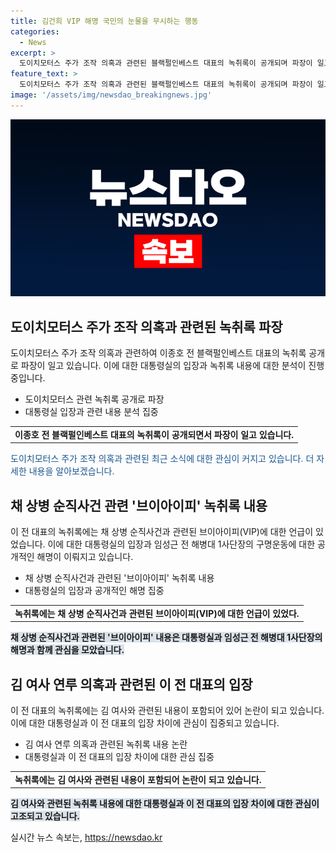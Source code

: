 ```yaml
---
title: 김건희 VIP 해명 국민의 눈물을 무시하는 행동
categories:
  - News
excerpt: >
  도이치모터스 주가 조작 의혹과 관련된 블랙펄인베스트 대표의 녹취록이 공개되며 파장이 일고 있습니다. 전 대표는 임성근 전 해병대 1사단장을 지목하며 대통령 부부와의 무관을 부인했습니다. 김 여사와의 관련성은 주목받고 있으며, 윤석열 대통령의 채 상병 특검법 거부에 관한 녹음파일에 대한 해명 논란도 뜨거운 상황입니다. 자세한 내용은 〈공덕포차〉에서 확인하실 수 있습니다. (150자)
feature_text: >
  도이치모터스 주가 조작 의혹과 관련된 블랙펄인베스트 대표의 녹취록이 공개되며 파장이 일고 있습니다. 전 대표는 임성근 전 해병대 1사단장을 지목하며 대통령 부부와의 무관을 부인했습니다. 김 여사와의 관련성은 주목받고 있으며, 윤석열 대통령의 채 상병 특검법 거부에 관한 녹음파일에 대한 해명 논란도 뜨거운 상황입니다. 자세한 내용은 〈공덕포차〉에서 확인하실 수 있습니다. (150자)
image: '/assets/img/newsdao_breakingnews.jpg'
---
```


<p><img src="/assets/img/newsdao_breakingnews.jpg" alt="koreaapp 속보" /></p>

<h2 data-ke-size="size26">도이치모터스 주가 조작 의혹과 관련된 녹취록 파장</h2>

<p data-ke-size="size16">도이치모터스 주가 조작 의혹과 관련하여 이종호 전 블랙펄인베스트 대표의 녹취록 공개로 파장이 일고 있습니다. 이에 대한 대통령실의 입장과 녹취록 내용에 대한 분석이 진행 중입니다.</p>

<ul>
    <li>도이치모터스 관련 녹취록 공개로 파장</li>
    <li>대통령실 입장과 관련 내용 분석 집중</li>
</ul>

<table>
    <tr>
        <td style="text-align: center; height: 17px;"><b>이종호 전 블랙펄인베스트 대표의 녹취록이 공개되면서 파장이 일고 있습니다.</b></td>
    </tr>
</table>

<p><span style="color: #1a5490;">도이치모터스 주가 조작 의혹과 관련된 최근 소식에 대한 관심이 커지고 있습니다. 더 자세한 내용을 알아보겠습니다.</span></p>

<h2 data-ke-size="size26">채 상병 순직사건 관련 '브이아이피' 녹취록 내용</h2>

<p data-ke-size="size16">이 전 대표의 녹취록에는 채 상병 순직사건과 관련된 브이아이피(VIP)에 대한 언급이 있었습니다. 이에 대한 대통령실의 입장과 임성근 전 해병대 1사단장의 구명운동에 대한 공개적인 해명이 이뤄지고 있습니다.</p>

<ul>
    <li>채 상병 순직사건과 관련된 '브이아이피' 녹취록 내용</li>
    <li>대통령실의 입장과 공개적인 해명 집중</li>
</ul>

<table>
    <tr>
        <td style="text-align: center; height: 17px;"><b>녹취록에는 채 상병 순직사건과 관련된 브이아이피(VIP)에 대한 언급이 있었다.</b></td>
    </tr>
</table>

<p><b><span style="background-color: #21538527;">채 상병 순직사건과 관련된 '브이아이피' 내용은 대통령실과 임성근 전 해병대 1사단장의 해명과 함께 관심을 모았습니다.</span></b></p>

<h2 data-ke-size="size26">김 여사 연루 의혹과 관련된 이 전 대표의 입장</h2>

<p data-ke-size="size16">이 전 대표의 녹취록에는 김 여사와 관련된 내용이 포함되어 있어 논란이 되고 있습니다. 이에 대한 대통령실과 이 전 대표의 입장 차이에 관심이 집중되고 있습니다.</p>

<ul>
    <li>김 여사 연루 의혹과 관련된 녹취록 내용 논란</li>
    <li>대통령실과 이 전 대표의 입장 차이에 대한 관심 집중</li>
</ul>

<table>
    <tr>
        <td style="text-align: center; height: 17px;"><b>녹취록에는 김 여사와 관련된 내용이 포함되어 논란이 되고 있습니다.</b></td>
    </tr>
</table>

<p><b><span style="background-color: #21538527;">김 여사와 관련된 녹취록 내용에 대한 대통령실과 이 전 대표의 입장 차이에 대한 관심이 고조되고 있습니다.</span></b></p>
실시간 뉴스 속보는, <a href="https://newsdao.kr" rel="dofollow">https://newsdao.kr</a>


